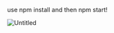 use npm install and then npm start!

![Untitled](https://user-images.githubusercontent.com/96732484/154571222-f81a28e2-0316-46e9-b604-5cc3822e93a0.png)
